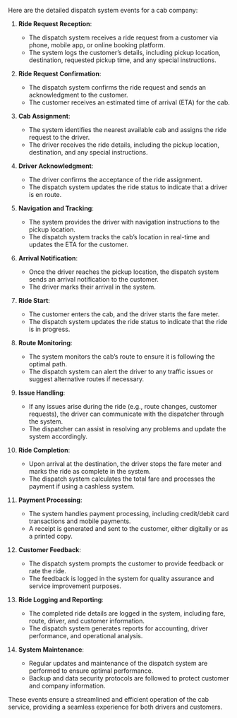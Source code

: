 Here are the detailed dispatch system events for a cab company:

1. **Ride Request Reception**:
   - The dispatch system receives a ride request from a customer via phone, mobile app, or online booking platform.
   - The system logs the customer’s details, including pickup location, destination, requested pickup time, and any special instructions.

2. **Ride Request Confirmation**:
   - The dispatch system confirms the ride request and sends an acknowledgment to the customer.
   - The customer receives an estimated time of arrival (ETA) for the cab.

3. **Cab Assignment**:
   - The system identifies the nearest available cab and assigns the ride request to the driver.
   - The driver receives the ride details, including the pickup location, destination, and any special instructions.

4. **Driver Acknowledgment**:
   - The driver confirms the acceptance of the ride assignment.
   - The dispatch system updates the ride status to indicate that a driver is en route.

5. **Navigation and Tracking**:
   - The system provides the driver with navigation instructions to the pickup location.
   - The dispatch system tracks the cab’s location in real-time and updates the ETA for the customer.

6. **Arrival Notification**:
   - Once the driver reaches the pickup location, the dispatch system sends an arrival notification to the customer.
   - The driver marks their arrival in the system.

7. **Ride Start**:
   - The customer enters the cab, and the driver starts the fare meter.
   - The dispatch system updates the ride status to indicate that the ride is in progress.

8. **Route Monitoring**:
   - The system monitors the cab’s route to ensure it is following the optimal path.
   - The dispatch system can alert the driver to any traffic issues or suggest alternative routes if necessary.

9. **Issue Handling**:
   - If any issues arise during the ride (e.g., route changes, customer requests), the driver can communicate with the dispatcher through the system.
   - The dispatcher can assist in resolving any problems and update the system accordingly.

10. **Ride Completion**:
    - Upon arrival at the destination, the driver stops the fare meter and marks the ride as complete in the system.
    - The dispatch system calculates the total fare and processes the payment if using a cashless system.

11. **Payment Processing**:
    - The system handles payment processing, including credit/debit card transactions and mobile payments.
    - A receipt is generated and sent to the customer, either digitally or as a printed copy.

12. **Customer Feedback**:
    - The dispatch system prompts the customer to provide feedback or rate the ride.
    - The feedback is logged in the system for quality assurance and service improvement purposes.

13. **Ride Logging and Reporting**:
    - The completed ride details are logged in the system, including fare, route, driver, and customer information.
    - The dispatch system generates reports for accounting, driver performance, and operational analysis.

14. **System Maintenance**:
    - Regular updates and maintenance of the dispatch system are performed to ensure optimal performance.
    - Backup and data security protocols are followed to protect customer and company information.

These events ensure a streamlined and efficient operation of the cab service, providing a seamless experience for both drivers and customers.
